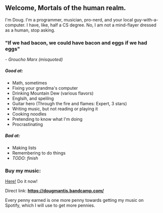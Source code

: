 ## Welcome, Mortals of the human realm.

I'm Doug. I'm a programmer, musician, pro-nerd, and your local guy-with-a-computer. I have, like, half a CS degree. No, I am not a mind-flayer dressed as a human, stop asking.

### "If we had bacon, we could have bacon and eggs if we had eggs"
*- Groucho Marx (misquoted)*

##### Good at:

* Math, sometimes
* Fixing your grandma's computer
* Drinking Mountain Dew (various flavors)
* Englsih, and spelilng
* Guitar hero (Through the fire and flames: Expert, 3 stars)
* Writing music, but not reading or playing it
* Cooking noodles
* Pretending to know what I'm doing
* Procrastinating

##### Bad at:

* Making lists
* Remembering to do things
* *TODO: finish*

### Buy my music:

[Here!](https://dougmantis.bandcamp.com/) Do it now!

Direct link: **https://dougmantis.bandcamp.com/**

Every penny earned is one more penny towards getting my music on Spotify, which I will use to get more pennies.
